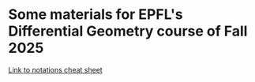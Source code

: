 # Some materials for EPFL's Differential Geometry course of Fall 2025

[Link to notations cheat sheet](./aide_mémoire/main.pdf)
